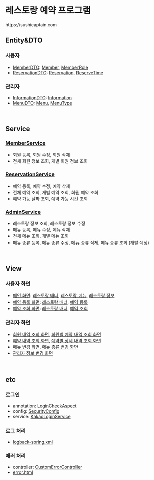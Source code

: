 <h1>레스토랑 예약 프로그램</h1>
https://sushicaptain.com
<br>

<h2>Entity&DTO</h2>
    <h3>사용자</h3>
    <ul>
        <li>
            <a href="/src/main/java/com/example/sushi/dto/user/MemberDTO.java">MemberDTO</a>:
            <a href="/src/main/java/com/example/sushi/entity/user/Member.java">Member</a>,
            <a href="/src/main/java/com/example/sushi/entity/user/MemberRole.java">MemberRole</a>
        </li>
        <li>
            <a href="/src/main/java/com/example/sushi/dto/user/ReservationDTO.java">ReservationDTO</a>:
            <a href="/src/main/java/com/example/sushi/entity/user/Reservation.java">Reservation</a>,
            <a href="/src/main/java/com/example/sushi/entity/user/ReserveTime.java">ReserveTime</a>
        </li>
    </ul>
    <h3>관리자</h3>
    <ul>
        <li>
            <a href="/src/main/java/com/example/sushi/dto/admin/InformationDTO.java">InformationDTO</a>:
            <a href="/src/main/java/com/example/sushi/entity/admin/Information.java">Information</a>
        </li>
        <li>
            <a href="/src/main/java/com/example/sushi/dto/admin/MenuDTO.java">MenuDTO</a>:
            <a href="/src/main/java/com/example/sushi/entity/admin/Menu.java">Menu</a>,
            <a href="/src/main/java/com/example/sushi/entity/admin/MenuType.java">MenuType</a>
        </li>
    </ul>
<br>

<h2>Service</h2>
    <h3><a href="/src/main/java/com/example/sushi/service/MemberServiceImpl.java">MemberService</a></h3>
    <ul>
        <li>회원 등록, 회원 수정, 회원 삭제</li>
        <li>전체 회원 정보 조회, 개별 회원 정보 조회</li>
    </ul>
    <h3><a href="/src/main/java/com/example/sushi/service/ReservationServiceImpl.java">ReservationService</a></h3>
    <ul>
        <li>예약 등록, 예약 수정, 예약 삭제</li>
        <li>전체 예약 조회, 개별 예약 조회, 회원 예약 조회</li>
        <li>예약 가능 날짜 조회, 예약 가능 시간 조회</li>
    </ul>
    <h3><a href="/src/main/java/com/example/sushi/service/AdminServiceImpl.java">AdminService</a></h3>
    <ul>
        <li>레스토랑 정보 조회, 레스토랑 정보 수정</li>
        <li>메뉴 등록, 메뉴 수정, 메뉴 삭제</li>
        <li>전체 메뉴 조회, 개별 메뉴 조회</li>
        <li>메뉴 종류 등록, 메뉴 종류 수정, 메뉴 종류 삭제, 메뉴 종류 조회 (개발 예정)</li>
    </ul>
<br>

<h2>View</h2>
    <h3>사용자 화면</h3>
    <ul>
        <li>
            <a href="/src/main/resources/templates/sushi/main.html">메인 화면</a>:
            <a href="/src/main/resources/templates/sushi/fragment/hero.html">레스토랑 배너</a>,
            <a href="/src/main/resources/templates/sushi/fragment/menu.html">레스토랑 메뉴</a>,
            <a href="/src/main/resources/templates/sushi/fragment/contact.html">레스토랑 정보</a>
        </li>
        <li>
            <a href="/src/main/resources/templates/sushi/register.html">예약 등록 화면</a>:
            <a href="/src/main/resources/templates/sushi/fragment/hero.html">레스토랑 배너</a>,
            <a href="/src/main/resources/templates/sushi/fragment/book.html">예약 등록</a>
        </li>
        <li>
            <a href="/src/main/resources/templates/sushi/list.html">예약 조회 화면</a>:
            <a href="/src/main/resources/templates/sushi/fragment/hero.html">레스토랑 배너</a>,
            <a href="/src/main/resources/templates/sushi/fragment/special.html">예약 조회</a>
        </li>
    </ul>
    <h3>관리자 화면</h3>
    <ul>
        <li>
            <a href="/src/main/resources/templates/admin/member.html">회원 내역 조회 화면</a>,
            <a href="/src/main/resources/templates/admin/list.html">회원별 예약 내역 조회 화면</a>
        </li>
        <li>
            <a href="/src/main/resources/templates/admin/reservation.html">예약 내역 조회 화면</a>,
            <a href="/src/main/resources/templates/admin/read.html">예약별 상세 내역 조회 화면</a>
        </li>
        <li>
            <a href="/src/main/resources/templates/admin/menu.html">메뉴 변경 화면</a>,
            <a href="/src/main/resources/templates/admin/menutype.html">메뉴 종류 변경 화면</a>
        </li>
        <li><a href="/src/main/resources/templates/admin/information.html">관리자 정보 변경 화면</a></li>
    </ul>
<br>    

<h2>etc</h2>
    <h3>로그인</h3>
    <ul>
        <li>annotation: <a href="/src/main/java/com/example/sushi/annotation/LoginCheckAspect.java">LoginCheckAspect</a></li>
        <li>config: <a href="/src/main/java/com/example/sushi/config/SecurityConfig.java">SecurityConfig</a></li>
        <li>service: <a href="/src/main/java/com/example/sushi/service/KakaoLoginService.java">KakaoLoginService</a></li>
    </ul>
    <h3>로그 처리</h3>
    <ul>
        <li><a href="/src/main/resources/logback-spring.xml">logback-spring.xml</a></li>
    </ul>
    <h3>에러 처리</h3>
    <ul>
        <li>controller: <a href="/src/main/java/com/example/sushi/controller/CustomErrorController.java">CustomErrorController</a></li>
        <li><a href="/src/main/resources/templates/error.html">error.html</a></li>
    </ul>
<br>
        

